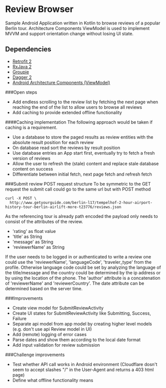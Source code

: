 # Review Browser
Sample Android Application written in Kotlin to browse reviews of a popular Berlin tour.
Architecture Components ViewModel is used to implement MVVM and support orientation change without losing UI state.
## Dependencies
* [Retrofit 2](http://square.github.io/retrofit)
* [RxJava 2](https://github.com/ReactiveX/RxJava)
* [Groupie](https://github.com/lisawray/groupie)
* [Dagger 2](https://google.github.io/dagger/)
* [Android Architecture Components (ViewModel)](https://developer.android.com/topic/libraries/architecture)

###Open steps
* Add endless scrolling to the review list by fetching the next page when reaching the end of the list to allow users to browse all reviews
* Add caching to provide extended offline functionality

####Caching implementation
The following approach would be taken if caching is a requirement.
* Use a database to store the paged results as review entities with the absolute result position for each review
* On database read sort the reviews by result position
* Use database entries an App start first, eventually try to fetch a fresh version of reviews
* Allow the user to refresh the (stale) content and replace stale database content on success
* Differentiate between initial fetch, next page fetch and refresh fetch

###Submit review POST request structure
To be symmetric to the GET request the submit call could go to the same url but with POST method
````
curl -X POST \
  http://www.getyourguide.com/berlin-l17/tempelhof-2-hour-airport-history-tour-berlin-airlift-more-t23776/reviews.json
````
As the referencing tour is already path encoded the payload only needs to consist of the attributes of the review.
* 'rating' as float value
* 'title' as String
* 'message' as String
* 'reviewerName' as String

If the user needs to be logged in or authenticated to write a review one could use the 'reviewerName', 'languageCode', 'traveler_type' from the profile. Otherwise language code could be set by analyzing the language of the title/message and the country could be determined by the ip address or by using the location of the phone. The 'author' attribute is a concatenation of 'reviewerName' and 'reviewerCountry'. The date attribute can be determined based on the server time. 

###Improvements
* Create view model for SubmitReviewActivity
* Create UI states for SubmitReviewActivity like Submitting, Success, Failure
* Separate api model from app model by creating higher level models (e.g. don't use api Review model in UI)
* Add (remote) logging of error cases
* Parse dates and show them according to the local date format
* Add input validation for review submission

###Challenge improvements
* Test whether API call works in Android environment (Cloudflare dosn't seem to accept slashes "/" in the User-Agent and returns a 403 html page)
* Define what offline functionality means
